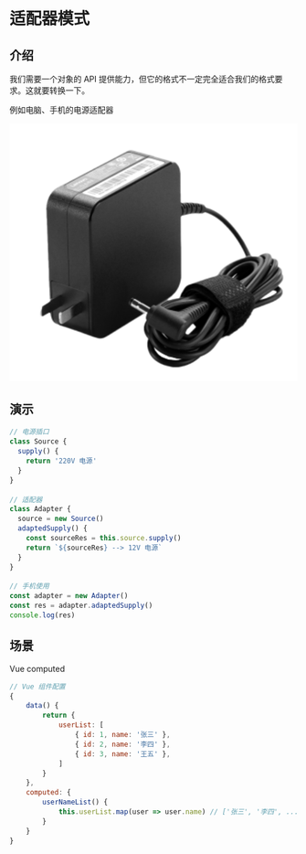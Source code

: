 # 适配器模式

## 介绍

我们需要一个对象的 API 提供能力，但它的格式不一定完全适合我们的格式要求。这就要转换一下。

例如电脑、手机的电源适配器

![](./img/电源适配器.png)

## 演示

```ts
// 电源插口
class Source {
  supply() {
    return '220V 电源'
  }
}

// 适配器
class Adapter {
  source = new Source()
  adaptedSupply() {
    const sourceRes = this.source.supply()
    return `${sourceRes} --> 12V 电源`
  }
}

// 手机使用
const adapter = new Adapter()
const res = adapter.adaptedSupply()
console.log(res)
```

## 场景

Vue computed

```js
// Vue 组件配置
{
    data() {
        return {
            userList: [
                { id: 1, name: '张三' },
                { id: 2, name: '李四' },
                { id: 3, name: '王五' },
            ]
        }
    },
    computed: {
        userNameList() {
            this.userList.map(user => user.name) // ['张三', '李四', ... ]
        }
    }
}
```
